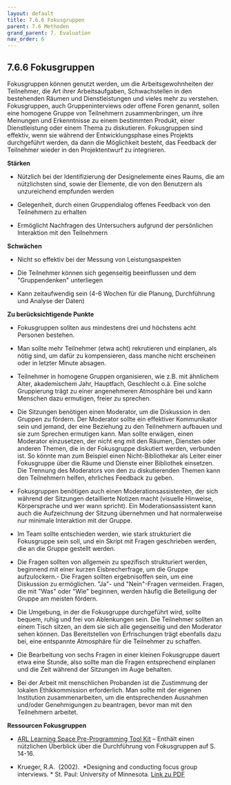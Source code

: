 ```yaml
---
layout: default
title: 7.6.6 Fokusgruppen
parent: 7.6 Methoden
grand_parent: 7. Evaluation
nav_order: 6
---
```


## 7.6.6 Fokusgruppen

Fokusgruppen können genutzt werden, um die Arbeitsgewohnheiten der
Teilnehmer, die Art ihrer Arbeitsaufgaben, Schwachstellen in den
bestehenden Räumen und Dienstleistungen und vieles mehr zu verstehen.
Fokusgruppen, auch Gruppeninterviews oder offene Foren genannt, sollen
eine homogene Gruppe von Teilnehmern zusammenbringen, um ihre Meinungen
und Erkenntnisse zu einem bestimmten Produkt, einer Dienstleistung oder
einem Thema zu diskutieren. Fokusgruppen sind effektiv, wenn sie während
der Entwicklungsphase eines Projekts durchgeführt werden, da dann die
Möglichkeit besteht, das Feedback der Teilnehmer wieder in den
Projektentwurf zu integrieren.

**Stärken**

-   Nützlich bei der Identifizierung der Designelemente eines Raums, die
    am nützlichsten sind, sowie der Elemente, die von den Benutzern als
    unzureichend empfunden werden

-   Gelegenheit, durch einen Gruppendialog offenes Feedback von den
    Teilnehmern zu erhalten

-   Ermöglicht Nachfragen des Untersuchers aufgrund der persönlichen
    Interaktion mit den Teilnehmern

**Schwächen**

-   Nicht so effektiv bei der Messung von Leistungsaspekten

-   Die Teilnehmer können sich gegenseitig beeinflussen und dem
    "Gruppendenken" unterliegen

-   Kann zeitaufwendig sein (4-6 Wochen für die Planung, Durchführung
    und Analyse der Daten)

**Zu berücksichtigende Punkte**

-   Fokusgruppen sollten aus mindestens drei und höchstens acht Personen
    bestehen.

-   Man sollte mehr Teilnehmer (etwa acht) rekrutieren und einplanen,
    als nötig sind, um dafür zu kompensieren, dass manche nicht
    erscheinen oder in letzter Minute absagen.

-   Teilnehmer in homogene Gruppen organisieren, wie z.B. mit ähnlichem
    Alter, akademischem Jahr, Hauptfach, Geschlecht o.ä. Eine solche
    Gruppierung trägt zu einer angenehmeren Atmosphäre bei und kann
    Menschen dazu ermutigen, freier zu sprechen.

-   Die Sitzungen benötigen einen Moderator, um die Diskussion in den
    Gruppen zu fördern. Der Moderator sollte ein effektiver Kommunikator
    sein und jemand, der eine Beziehung zu den Teilnehmern aufbauen und
    sie zum Sprechen ermutigen kann. Man sollte erwägen, einen Moderator
    einzusetzen, der nicht eng mit den Räumen, Diensten oder anderen
    Themen, die in der Fokusgruppe diskutiert werden, verbunden ist. So
    könnte man zum Beispiel einen Nicht-Bibliothekar als Leiter einer
    Fokusgruppe über die Räume und Dienste einer Bibliothek einsetzen.
    Die Trennung des Moderators von den zu diskutierenden Themen kann
    den Teilnehmern helfen, ehrliches Feedback zu geben.

-   Fokusgruppen benötigen auch einen Moderationsassistenten, der sich
    während der Sitzungen detaillierte Notizen macht (visuelle Hinweise,
    Körpersprache und wer wann spricht). Ein Moderationsassistent kann
    auch die Aufzeichnung der Sitzung übernehmen und hat normalerweise
    nur minimale Interaktion mit der Gruppe.

-   Im Team sollte entschieden werden, wie stark strukturiert die
    Fokusgruppe sein soll, und ein Skript mit Fragen geschrieben werden,
    die an die Gruppe gestellt werden.

-   Die Fragen sollten von allgemein zu spezifisch strukturiert werden,
    beginnend mit einer kurzen Eisbrecherfrage, um die Gruppe
    aufzulockern.- Die Fragen sollten ergebnisoffen sein, um eine
    Diskussion zu ermöglichen. "Ja"- und "Nein"-Fragen vermeiden.
    Fragen, die mit "Was" oder "Wie" beginnen, werden häufig die
    Beteiligung der Gruppe am meisten fördern.

-   Die Umgebung, in der die Fokusgruppe durchgeführt wird, sollte
    bequem, ruhig und frei von Ablenkungen sein. Die Teilnehmer sollten
    an einem Tisch sitzen, an dem sie sich alle gegenseitig und den
    Moderator sehen können. Das Bereitstellen von Erfrischungen trägt
    ebenfalls dazu bei, eine entspannte Atmosphäre für die Teilnehmer zu
    schaffen.

-   Die Bearbeitung von sechs Fragen in einer kleinen Fokusgruppe dauert
    etwa eine Stunde, also sollte man die Fragen entsprechend einplanen
    und die Zeit während der Sitzungen im Auge behalten.

-   Bei der Arbeit mit menschlichen Probanden ist die Zustimmung der
    lokalen Ethikkommission erforderlich. Man sollte mit der eigenen
    Institution zusammenarbeiten, um die entsprechenden Ausnahmen
    und/oder Genehmigungen zu beantragen, bevor man mit den Teilnehmern
    arbeitet.

**Ressourcen Fokusgruppen**

-   [ARL Learning Space Pre-Programming Tool Kit](https://www.arl.org/resources/arl-learning-space-pre-programming-tool-kit/)
    – Enthält einen nützlichen Überblick über die Durchführung von Fokusgruppen auf S. 14-16. 

-   Krueger, R.A.  (2002).  *Designing and conducting focus group interviews. * St. Paul: University of Minnesota. [Link zu PDF](http://www.eiu.edu/~ihec/Krueger-FocusGroupInterviews.pdf)

  
